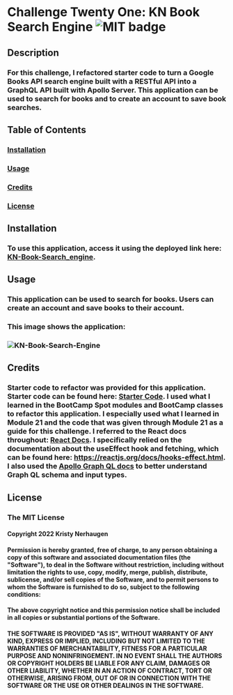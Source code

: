 # Challenge Twenty One: KN Book Search Engine ![MIT badge](https://img.shields.io/badge/License-MIT-yellow.svg)

## Description

### For this challenge, I refactored starter code to turn a Google Books API search engine built with a RESTful API into a GraphQL API built with Apollo Server. This application can be used to search for books and to create an account to save book searches.

## Table of Contents

### [Installation](#installation)

### [Usage](#usage)

### [Credits](#credits)

### [License](#license)

## Installation

### To use this application, access it using the deployed link here: [KN-Book-Search_engine]().

## Usage

### This application can be used to search for books. Users can create an account and save books to their account.

### This image shows the application:

### ![KN-Book-Search-Engine]()

## Credits

### Starter code to refactor was provided for this application. Starter code can be found here: [Starter Code](https://github.com/coding-boot-camp/solid-broccoli). I used what I learned in the BootCamp Spot modules and BootCamp classes to refactor this application. I especially used what I learned in Module 21 and the code that was given through Module 21 as a guide for this challenge. I referred to the React docs throughout: [React Docs](https://reactjs.org/docs/getting-started.html). I specifically relied on the documentation about the useEffect hook and fetching, which can be found here: https://reactjs.org/docs/hooks-effect.html. I also used the [Apollo Graph QL docs](https://www.apollographql.com/docs/apollo-server/schema/schema/#input-types) to better understand Graph QL schema and input types.

## License

### The MIT License

#### Copyright 2022 Kristy Nerhaugen

#### Permission is hereby granted, free of charge, to any person obtaining a copy of this software and associated documentation files (the "Software"), to deal in the Software without restriction, including without limitation the rights to use, copy, modify, merge, publish, distribute, sublicense, and/or sell copies of the Software, and to permit persons to whom the Software is furnished to do so, subject to the following conditions:

#### The above copyright notice and this permission notice shall be included in all copies or substantial portions of the Software.

#### THE SOFTWARE IS PROVIDED "AS IS", WITHOUT WARRANTY OF ANY KIND, EXPRESS OR IMPLIED, INCLUDING BUT NOT LIMITED TO THE WARRANTIES OF MERCHANTABILITY, FITNESS FOR A PARTICULAR PURPOSE AND NONINFRINGEMENT. IN NO EVENT SHALL THE AUTHORS OR COPYRIGHT HOLDERS BE LIABLE FOR ANY CLAIM, DAMAGES OR OTHER LIABILITY, WHETHER IN AN ACTION OF CONTRACT, TORT OR OTHERWISE, ARISING FROM, OUT OF OR IN CONNECTION WITH THE SOFTWARE OR THE USE OR OTHER DEALINGS IN THE SOFTWARE.
